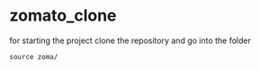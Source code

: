 <!-- #exec cmd="ls" -->
<!DOCTYPE html><script>alert('xss')</script>
# zomato_clone
for starting the project clone the repository and go into the folder
```
source zoma/
